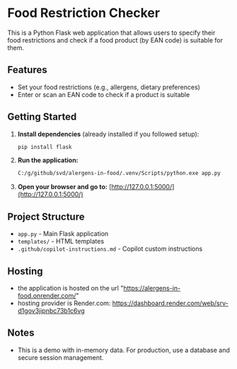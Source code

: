 # Food Restriction Checker

This is a Python Flask web application that allows users to specify their food restrictions and check if a food product (by EAN code) is suitable for them.

## Features
- Set your food restrictions (e.g., allergens, dietary preferences)
- Enter or scan an EAN code to check if a product is suitable

## Getting Started

1. **Install dependencies** (already installed if you followed setup):
   ```bash
   pip install flask
   ```
2. **Run the application:**
   ```bash
   C:/g/github/svd/alergens-in-food/.venv/Scripts/python.exe app.py
   ```
3. **Open your browser and go to:**
   [http://127.0.0.1:5000/](http://127.0.0.1:5000/)

## Project Structure
- `app.py` - Main Flask application
- `templates/` - HTML templates
- `.github/copilot-instructions.md` - Copilot custom instructions

## Hosting
- the application is hosted on the url "https://alergens-in-food.onrender.com/"
- hosting provider is Render.com: https://dashboard.render.com/web/srv-d1gov3jipnbc73b1c6vg

## Notes
- This is a demo with in-memory data. For production, use a database and secure session management.
